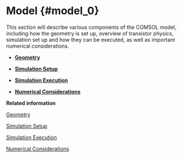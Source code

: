 # Model {#model_0}

This section will describe various components of the COMSOL model, including how the geometry is set up, overview of transistor physics, simulation set up and how they can be executed, as well as important numerical considerations.

-   **[Geometry](geometry.md)**  

-   **[Simulation Setup](simulation_setup.md)**  

-   **[Simulation Execution](simulation_execution.md)**  

-   **[Numerical Considerations](numerical_considerations.md)**  


**Related information**  


[Geometry](geometry.md)

[Simulation Setup](simulation_setup.md)

[Simulation Execution](simulation_execution.md)

[Numerical Considerations](numerical_considerations.md)

